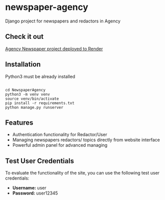 # newspaper-agency

Django project for newspapers and redactors in Agency

## Check it out
[Agency Newspaper project deployed to Render](https://newspaper-agency-ii0d.onrender.com)


## Installation 

Python3 must be already installed


```shell

cd NewspaperAgency
python3 -m venv venv
source venv/bin/activate
pip install -r requirements.txt
python manage.py runserver
```

## Features

* Authentication functionality for Redactor/User
* Managing newspapers redactors/ topics directly from website interface
* Powerful admin panel for advanced managing


## Test User Credentials
To evaluate the functionality of the site, you can use the following test user credentials:

- **Username:** user
- **Password:** user12345
